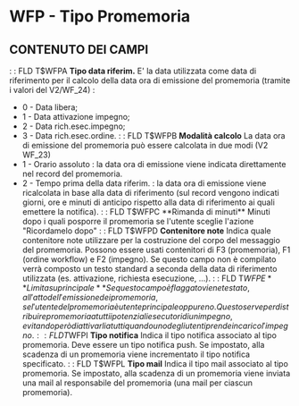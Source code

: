 # WFP - Tipo Promemoria
## CONTENUTO DEI CAMPI
 :  : FLD T$WFPA **Tipo data riferim.**
E' la data utilizzata come data di riferimento per il calcolo della data ora di emissione del promemoria (tramite i valori del V2/WF_24) : 
 * 0 - Data libera;
 * 1 - Data attivazione impegno;
 * 2 - Data rich.esec.impegno;
 * 3 - Data rich.esec.ordine.
 :  : FLD T$WFPB **Modalità calcolo**
La data ora di emissione del promemoria può essere calcolata in due modi (V2 WF_23)
 * 1 - Orario assoluto  :  la data ora di emissione viene indicata direttamente nel record del promemoria.
 * 2 - Tempo prima della data riferim.  :  la data ora di emissione viene ricalcolata in base alla  data di riferimento (sul record vengono indicati giorni, ore e minuti di anticipo rispetto alla  data di riferimento ai quali emettere la notifica).
 :  : FLD T$WFPC **Rimanda di minuti**
Minuti dopo i quali posporre il promemoria se l'utente sceglie l'azione "Ricordamelo dopo"
 :  : FLD T$WFPD **Contenitore note**
Indica quale contenitore note utilizzare per la costruzione del corpo del messaggio del promemoria.
Possono essere usati contenitori di F3 (promemoria), F1 (ordine workflow) e F2 (impegno).
Se questo campo non è compilato verrà composto un testo standard a seconda della data di riferimento utilizzata (es. attivazione, richiesta esecuzione, ...).
 :  : FLD T$WFPE **Limita su principale**
Se questo campo è flaggato viene testato, all'atto dell'emissione dei promemoria, se l'utente del promemoria è utente principale oppure no.
Questo serve per distribuire promemoria a tutti i potenziali esecutori di un impegno, evitando però di attivarli a tutti quando uno degli utenti prende in carico l'impegno.
 :  : FLD T$WFPI **Tipo notifica**
Indica il tipo notifica associato al tipo promemoria. Deve essere un tipo notifica push.
Se impostato, alla scadenza di un promemoria viene incrementato il tipo notifica specificato.
 :  : FLD T$WFPL **Tipo mail**
Indica il tipo mail associato al tipo promemoria. Se impostato, alla scadenza di un promemoria viene inviata una mail al responsabile del promemoria (una mail per ciascun promemoria).
